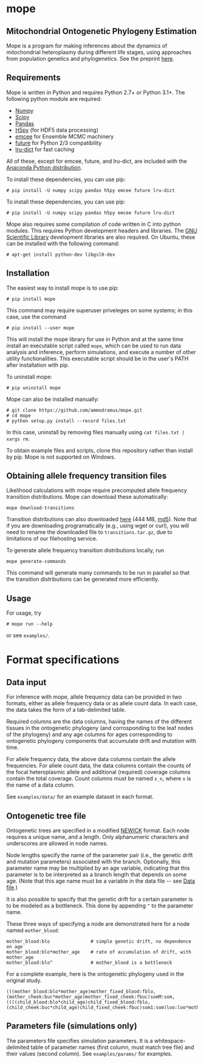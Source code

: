 mope
======

Mitochondrial Ontogenetic Phylogeny Estimation
-----------------------------------------------

Mope is a program for making inferences about the dynamics of mitochondrial
heteroplasmy during different life stages, using approaches from population
genetics and phylogenetics. See the preprint
[here](https://www.biorxiv.org/content/early/2017/10/17/204479).


Requirements
--------------

Mope is written in Python and requires Python 2.7+ or Python 3.1+. The
following python module are required:
 - [Numpy](http://numpy.org)
 - [Scipy](http://scipy.org)
 - [Pandas](http://pandas.pydata.org)
 - [H5py](http://h5py.org) (for HDF5 data processing)
 - [emcee](http://dan.iel.fm/emcee/current/) for Ensemble MCMC machinery
 - [future](http://python-future.org/) for Python 2/3 compatibility
 - [lru-dict](https://pypi.python.org/pypi/lru-dict/) for fast caching
 
All of these, except for emcee, future, and lru-dict, are included with the
[Anaconda Python distribution](https://www.anaconda.com/).

To install these dependencies, you can use pip:

```
# pip install -U numpy scipy pandas h5py emcee future lru-dict
```


To install these dependencies, you can use pip:

```
# pip install -U numpy scipy pandas h5py emcee future lru-dict
```

Mope also requires some compilation of code written in C into python modules.
This requires Python development headers and libraries. The [GNU Scientific
Library](https://www.gnu.org/software/gsl/) development libraries are also
required. On Ubuntu, these can be installed with the following command:

```
# apt-get install python-dev libgsl0-dev
```

Installation
---------------

The easiest way to install mope is to use pip:

```
# pip install mope
```

This command may require superuser priveleges on some systems; in this case,
use the command

```
# pip install --user mope
```

This will install the mope library for use in Python and at the same time
install an executable script called `mope`, which can be used to run data
analysis and inference, perform simulations, and execute a number of other
utility functionalities. This executable script should be in the user's PATH
after installation with pip.

To uninstall mope:

```
# pip uninstall mope
```

Mope can also be installed manually:

```
# git clone https://github.com/ammodramus/mope.git
# cd mope
# python setup.py install --record files.txt
```

In this case, uninstall by removing files manually using `cat files.txt | xargs
rm`.

To obtain example files and scripts, clone this repository rather than install
by pip. Mope is not supported on Windows.

Obtaining allele frequency transition files
-----------------

Likelihood calculations with mope require precomputed allele frequency
transition distributions. Mope can download these automatically:

```
mope download-transitions
```

Transition distributions can also downloaded
[here](https://berkeley.box.com/shared/static/t0b8qqxlj6an2ndcj6bvie4g4fe5wa5a.gz)
(444 MB,
[md5](https://berkeley.box.com/shared/static/suu7mfgojd83obi2qkc7mtikpd6j2zd1.md5)).
Note that if you are downloading programatically (e.g., using wget or curl),
you will need to rename the downloaded file to `transitions.tar.gz`, due to
limitations of our filehosting service.

To generate allele frequency transition distributions locally, run

`mope generate-commands`

This command will generate many commands to be run in parallel so that the
transition distributions can be generated more efficiently.

Usage
--------------

For usage, try

```
# mope run --help
```

or see `examples/`.

Format specifications
==============================

Data input
------------

For inference with mope, allele frequency data can be provided in two formats,
either as allele frequency data or as allele count data. In each case, the data
takes the form of a tab-delimited table.

Required columns are the data columns, having the names of the different
tissues in the ontogenetic phylogeny (and corrosponding to the leaf nodes of
the phylogeny) and any age columns for ages corresponding to ontogenetic
phylogeny components that accumulate drift and mutation with time.

For allele frequency data, the above data columns contain the allele
frequencies. For allele count data, the data columns contain the counts of the
focal heteroplasmic allele and additional (required) coverage columns contain
the total coverage. Count columns must be named `x_n`, where `x` is the name
of a data column.

See `examples/data/` for an example dataset in each format.

Ontogenetic tree file
-----------------------

Ontogenetic trees are specified in a modified
[NEWICK](https://en.wikipedia.org/wiki/Newick_format) format. Each node
requires a unique name, and a length. Only alphanumeric characters and
underscores are allowed in node names.

Node lengths specify the name of the parameter pair (i.e., the genetic drift
and mutation parameters) associated with the branch. Optionally, this parameter
name may be multiplied by an age variable, indicating that this parameter is to
be interpreted as a branch length that depends on some age. (Note that this age
name must be a variable in the data file -- see [Data file](#data-file).)

It is also possible to specify that the genetic drift for a certain parameter
is to be modeled as a bottleneck. This done by appending `^` to the parameter
name.

These three ways of specifying a node are demonstrated here for a node named
`mother_blood`:

```
mother_blood:blo               # simple genetic drift, no dependence on age
mother_blood:blo*mother_age    # rate of accumulation of drift, with mother_age
mother_blood:blo^              # mother_blood is a bottleneck
```

For a complete example, here is the ontogenetic phylogeny used in the original
study.

```
(((mother_blood:blo*mother_age)mother_fixed_blood:fblo,(mother_cheek:buc*mother_age)mother_fixed_cheek:fbuc)somM:som,((((child_blood:blo*child_age)child_fixed_blood:fblo,(child_cheek:buc*child_age)child_fixed_cheek:fbuc)som1:som)loo:loo*mother_birth_age)eoo:eoo)emb;
```

Parameters file (simulations only)
-----------------------------------

The parameters file specifies simulation parameters. It is a
whitespace-delimited table of parameter names (first column, must match tree
file) and their values (second column). See `examples/params/` for examples.
